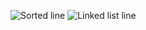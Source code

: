 ![Sorted line](https://user-images.githubusercontent.com/100845274/165359811-2722ad7c-74a2-4dd0-9c91-7fe1cc334db8.png)
![Linked list line](https://user-images.githubusercontent.com/100845274/165359816-e37e527b-d484-4ed4-87b3-c679d345ba25.png)
